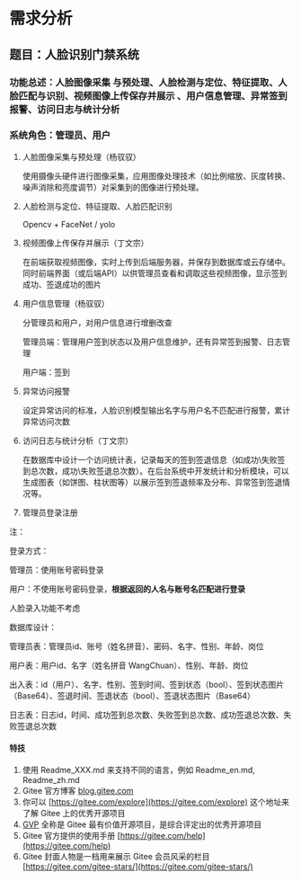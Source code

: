 # 需求分析

## 题目：人脸识别门禁系统

### 功能总述：人脸图像采集 与预处理、人脸检测与定位、特征提取、人脸匹配与识别、视频图像上传保存并展示 、用户信息管理、异常签到报警、访问日志与统计分析

### 系统角色：管理员、用户

1. 人脸图像采集与预处理（杨驭驭）

   使用摄像头硬件进行图像采集，应用图像处理技术（如比例缩放、灰度转换、噪声消除和亮度调节）对采集到的图像进行预处理。

2. 人脸检测与定位、特征提取、人脸匹配识别

   Opencv + FaceNet / yolo

3. 视频图像上传保存并展示（丁文宗）

   在前端获取视频图像，实时上传到后端服务器，并保存到数据库或云存储中。同时前端界面（或后端API）以供管理员查看和调取这些视频图像，显示签到成功、签退成功的图片

4. 用户信息管理（杨驭驭）

   分管理员和用户，对用户信息进行增删改查

   管理员端：管理用户签到状态以及用户信息维护，还有异常签到报警、日志管理

   用户端：签到

5. 异常访问报警

   设定异常访问的标准，人脸识别模型输出名字与用户名不匹配进行报警，累计异常访问次数

6. 访问日志与统计分析（丁文宗）

   在数据库中设计一个访问统计表，记录每天的签到签退信息（如成功\失败签到总次数，成功\失败签退总次数）。在后台系统中开发统计和分析模块，可以生成图表（如饼图、柱状图等）以展示签到签退频率及分布、异常签到签退情况等。

7. 管理员登录注册

   

注：

登录方式：

管理员：使用账号密码登录

用户：不使用账号密码登录，**根据返回的人名与账号名匹配进行登录**

人脸录入功能不考虑



数据库设计：

管理员表：管理员id、账号（姓名拼音）、密码、名字、性别、年龄、岗位 

用户表：用户id、名字（姓名拼音 WangChuan）、性别、年龄、岗位

出入表：id（用户）、名字、性别、签到时间、签到状态（bool）、签到状态图片（Base64）、签退时间、签退状态（bool）、签退状态图片（Base64）

日志表：日志id，时间、成功签到总次数、失败签到总次数、成功签退总次数、失败签退总次数





#### 特技

1.  使用 Readme\_XXX.md 来支持不同的语言，例如 Readme\_en.md, Readme\_zh.md
2.  Gitee 官方博客 [blog.gitee.com](https://blog.gitee.com)
3.  你可以 [https://gitee.com/explore](https://gitee.com/explore) 这个地址来了解 Gitee 上的优秀开源项目
4.  [GVP](https://gitee.com/gvp) 全称是 Gitee 最有价值开源项目，是综合评定出的优秀开源项目
5.  Gitee 官方提供的使用手册 [https://gitee.com/help](https://gitee.com/help)
6.  Gitee 封面人物是一档用来展示 Gitee 会员风采的栏目 [https://gitee.com/gitee-stars/](https://gitee.com/gitee-stars/)
